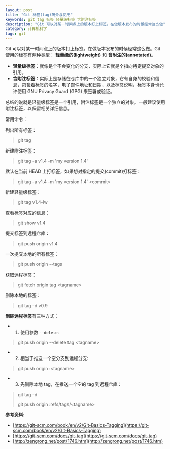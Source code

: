 ```yaml
---
layout: post
title: "Git 标签(tag)简介与使用"
keywords: git tag 标签 轻量级标签 含附注标签
description: "Git 可以对某一时间点上的版本打上标签。在做版本发布的时候经常这么做"
category: 计算机科学
tags: git
---
```


Git 可以对某一时间点上的版本打上标签。在做版本发布的时候经常这么做。Git 使用的标签有两种类型： **轻量级的(lightweight)** 和 **含附注的(annotated)**。

- **轻量级标签**：就像是个不会变化的分支，实际上它就是个指向特定提交对象的引用。
- **含附注标签**：实际上是存储在仓库中的一个独立对象，它有自身的校验和信息，包含着标签的名字，电子邮件地址和日期，以及标签说明，标签本身也允许使用 GNU Privacy Guard (GPG) 来签署或验证。

总结的说就是轻量级标签是一个引用，附注标签是一个独立的对象。一般建议使用附注标签，以保留相关详细信息。

常用命令：

列出所有标签：

> git tag

新建附注标签：

> git tag -a v1.4 -m 'my version 1.4'

默认在当前 HEAD 上打标签，如果想对指定的提交(commit)打标签：

> git tag -a v1.4 -m 'my version 1.4' \<commit>

新建轻量级标签：

> git tag v1.4-lw

查看标签对应的信息：

> git show v1.4

提交标签到远程仓库：

> git push origin v1.4

一次提交本地的所有标签：

> git push origin --tags

获取远程标签：

> git fetch origin tag \<tagname>

删除本地的标签：

> git tag -d v0.9

**删除远程标签**有三种方式：

- 1. 使用参数 `--delete`:

> git push origin --delete tag \<tagname>

- 2. 相当于推送一个空分支到远程分支:

> git push origin :\<tagname>

- 3. 先删除本地 tag，在推送一个空的 tag 到远程仓库：

> git tag -d <tagname>
>
> git push origin :refs/tags/\<tagname>

**参考资料**:

- [https://git-scm.com/book/en/v2/Git-Basics-Tagging](https://git-scm.com/book/en/v2/Git-Basics-Tagging)
- [https://git-scm.com/docs/git-tag](https://git-scm.com/docs/git-tag)
- [http://zengrong.net/post/1746.htm](http://zengrong.net/post/1746.htm)

